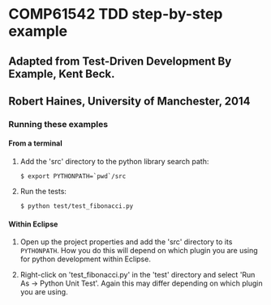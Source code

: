 # COMP61542 TDD step-by-step example

## Adapted from Test-Driven Development By Example, Kent Beck.

## Robert Haines, University of Manchester, 2014

### Running these examples
#### From a terminal

1.  Add the 'src' directory to the python library search path:

        $ export PYTHONPATH=`pwd`/src

1.  Run the tests:

        $ python test/test_fibonacci.py

#### Within Eclipse

1.  Open up the project properties and add the 'src' directory to its
    `PYTHONPATH`. How you do this will depend on which plugin you are using
    for python development within Eclipse.

1.  Right-click on 'test_fibonacci.py' in the 'test' directory and select
    'Run As -> Python Unit Test'. Again this may differ depending on which
    plugin you are using.
